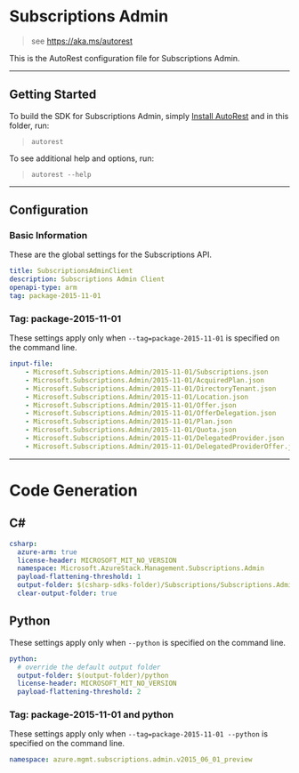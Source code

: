 # Subscriptions Admin
    
> see https://aka.ms/autorest

This is the AutoRest configuration file for Subscriptions Admin.

---
## Getting Started 
To build the SDK for Subscriptions Admin, simply [Install AutoRest](https://aka.ms/autorest/install) and in this folder, run:

> `autorest`

To see additional help and options, run:

> `autorest --help`
---

## Configuration

### Basic Information 
These are the global settings for the Subscriptions API.

``` yaml
title: SubscriptionsAdminClient
description: Subscriptions Admin Client
openapi-type: arm
tag: package-2015-11-01
```

### Tag: package-2015-11-01

These settings apply only when `--tag=package-2015-11-01` is specified on the command line.

``` yaml $(tag) == 'package-2015-11-01'
input-file:
    - Microsoft.Subscriptions.Admin/2015-11-01/Subscriptions.json
    - Microsoft.Subscriptions.Admin/2015-11-01/AcquiredPlan.json
    - Microsoft.Subscriptions.Admin/2015-11-01/DirectoryTenant.json
    - Microsoft.Subscriptions.Admin/2015-11-01/Location.json
    - Microsoft.Subscriptions.Admin/2015-11-01/Offer.json
    - Microsoft.Subscriptions.Admin/2015-11-01/OfferDelegation.json
    - Microsoft.Subscriptions.Admin/2015-11-01/Plan.json
    - Microsoft.Subscriptions.Admin/2015-11-01/Quota.json
    - Microsoft.Subscriptions.Admin/2015-11-01/DelegatedProvider.json
    - Microsoft.Subscriptions.Admin/2015-11-01/DelegatedProviderOffer.json
```

---
# Code Generation

## C# 

``` yaml $(csharp)
csharp:
  azure-arm: true
  license-header: MICROSOFT_MIT_NO_VERSION
  namespace: Microsoft.AzureStack.Management.Subscriptions.Admin
  payload-flattening-threshold: 1
  output-folder: $(csharp-sdks-folder)/Subscriptions/Subscriptions.Admin/Generated
  clear-output-folder: true
```

## Python

These settings apply only when `--python` is specified on the command line.

``` yaml $(python)
python:
  # override the default output folder
  output-folder: $(output-folder)/python
  license-header: MICROSOFT_MIT_NO_VERSION
  payload-flattening-threshold: 2
```

### Tag: package-2015-11-01 and python

These settings apply only when `--tag=package-2015-11-01 --python` is specified on the command line.

``` yaml $(tag) == 'package-2015-11-01' && $(python)
namespace: azure.mgmt.subscriptions.admin.v2015_06_01_preview
```
